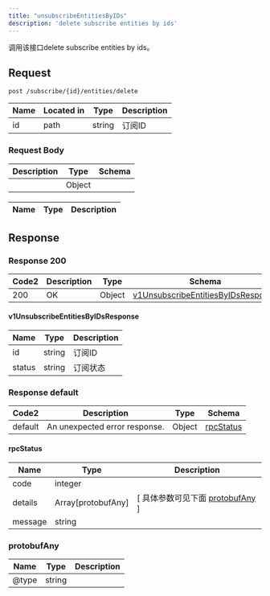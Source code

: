 ```yaml
---
title: "unsubscribeEntitiesByIDs"
description: 'delete subscribe entities by ids'
---
```

调用该接口delete subscribe entities by ids。

## Request


```
post /subscribe/{id}/entities/delete
```

| Name | Located in | Type | Description | 
| ---- | ---------- | ----------- | ----------- | 
| id | path | string | 订阅ID |  

### Request Body 
| Description | Type | Schema |
| ----------- | ------ | ------ |
|  | Object | [](#) |

#### 

| Name | Type | Description | 
| ---- | ---- | ----------- |  



## Response

### Response  200 
| Code2 | Description | Type | Schema |
| ---- | ----------- | ------ | ------ |
| 200 | OK | Object | [v1UnsubscribeEntitiesByIDsResponse](#v1UnsubscribeEntitiesByIDsResponse) |

#### v1UnsubscribeEntitiesByIDsResponse

| Name | Type | Description | 
| ---- | ---- | ----------- |     
| id | string | 订阅ID |      
| status | string | 订阅状态 |   



### Response  default 
| Code2 | Description | Type | Schema |
| ---- | ----------- | ------ | ------ |
| default | An unexpected error response. | Object | [rpcStatus](#rpcStatus) |

#### rpcStatus

| Name | Type | Description | 
| ---- | ---- | ----------- |     
| code | integer |  |          
| details | Array[protobufAny] |  [ 具体参数可见下面 [protobufAny](#protobufAny) ] |       
| message | string |  |   

### protobufAny
| Name | Type | Description | 
| ---- | ---- | ----------- |     
| @type | string |  |   



